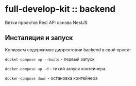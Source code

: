 # full-develop-kit :: backend

Ветки проектов Rest API основа NestJS

## Инсталяция и запуск

Копируем содержимое дирректории backend в свой проект

`docket-compose up --build` - первый запуск

`docker-compose up -d` - тихий запуск контейнера

`docker-compose down` - остановка контейнера


